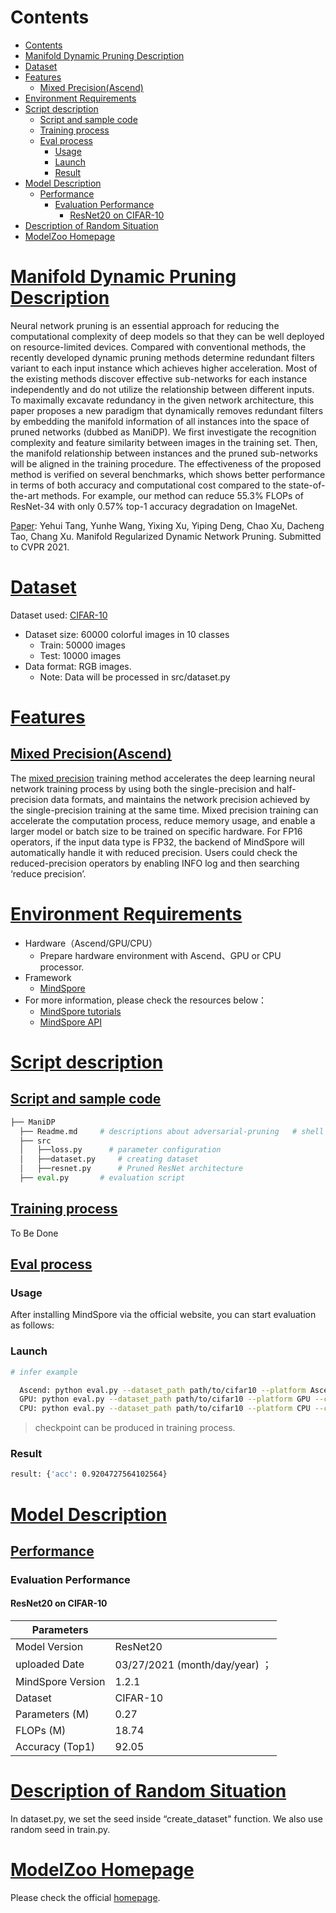 # Contents

- [Contents](#contents)
- [Manifold Dynamic Pruning Description](#manifold-dynamic-pruning-description)
- [Dataset](#dataset)
- [Features](#features)
    - [Mixed Precision(Ascend)](#mixed-precisionascend)
- [Environment Requirements](#environment-requirements)
- [Script description](#script-description)
    - [Script and sample code](#script-and-sample-code)
    - [Training process](#training-process)
    - [Eval process](#eval-process)
        - [Usage](#usage)
        - [Launch](#launch)
        - [Result](#result)
- [Model Description](#model-description)
    - [Performance](#performance)
        - [Evaluation Performance](#evaluation-performance)
            - [ResNet20 on CIFAR-10](#resnet20-on-cifar-10)
- [Description of Random Situation](#description-of-random-situation)
- [ModelZoo Homepage](#modelzoo-homepage)

# [Manifold Dynamic Pruning Description](#contents)

Neural network pruning is an essential approach for reducing the computational complexity of deep models so that they can be well deployed on resource-limited devices. Compared with conventional methods, the recently developed dynamic pruning methods determine redundant filters variant to each input instance which achieves higher acceleration. Most of the existing methods discover effective  sub-networks for each instance independently and do not utilize  the relationship between different inputs. To maximally excavate redundancy in the given network architecture, this paper proposes a new paradigm that dynamically removes redundant filters by embedding the manifold information of all instances into the space of pruned networks (dubbed as ManiDP). We first investigate the recognition complexity and feature similarity between images in the training set. Then, the manifold relationship between instances and the pruned sub-networks will be aligned in the training procedure. The effectiveness of the proposed method is verified on several benchmarks, which shows  better performance in terms of both accuracy and computational cost compared to the state-of-the-art methods. For example, our method can reduce 55.3% FLOPs of ResNet-34 with only 0.57% top-1 accuracy degradation on ImageNet.

[Paper](https://arxiv.org/pdf/2103.05861.pdf): Yehui Tang, Yunhe Wang, Yixing Xu, Yiping Deng, Chao Xu, Dacheng Tao, Chang Xu. Manifold Regularized Dynamic Network Pruning. Submitted to CVPR 2021.

# [Dataset](#contents)

Dataset used: [CIFAR-10](https://www.cs.toronto.edu/~kriz/cifar.html)

- Dataset size: 60000 colorful images in 10 classes
    - Train:  50000 images
    - Test: 10000 images
- Data format: RGB images.
    - Note: Data will be processed in src/dataset.py

# [Features](#contents)

## [Mixed Precision(Ascend)](#contents)

The [mixed precision](https://www.mindspore.cn/tutorials/experts/en/r1.9/others/mixed_precision.html) training method accelerates the deep learning neural network training process by using both the single-precision and half-precision data formats, and maintains the network precision achieved by the single-precision training at the same time. Mixed precision training can accelerate the computation process, reduce memory usage, and enable a larger model or batch size to be trained on specific hardware.
For FP16 operators, if the input data type is FP32, the backend of MindSpore will automatically handle it with reduced precision. Users could check the reduced-precision operators by enabling INFO log and then searching ‘reduce precision’.

# [Environment Requirements](#contents)

- Hardware（Ascend/GPU/CPU）
    - Prepare hardware environment with Ascend、GPU or CPU processor.
- Framework
    - [MindSpore](https://www.mindspore.cn/install/en)
- For more information, please check the resources below：
    - [MindSpore tutorials](https://www.mindspore.cn/tutorials/en/r1.9/index.html)
    - [MindSpore API](https://www.mindspore.cn/docs/en/r1.9/index.html)

# [Script description](#contents)

## [Script and sample code](#contents)

```python
├── ManiDP
  ├── Readme.md     # descriptions about adversarial-pruning   # shell script for evaluation with CPU, GPU or Ascend
  ├── src
  │   ├──loss.py      # parameter configuration
  │   ├──dataset.py     # creating dataset
  │   ├──resnet.py      # Pruned ResNet architecture
  ├── eval.py       # evaluation script
```

## [Training process](#contents)

To Be Done

## [Eval process](#contents)

### Usage

After installing MindSpore via the official website, you can start evaluation as follows:

### Launch

```bash
# infer example

  Ascend: python eval.py --dataset_path path/to/cifar10 --platform Ascend --checkpoint_path [CHECKPOINT_PATH]
  GPU: python eval.py --dataset_path path/to/cifar10 --platform GPU --checkpoint_path [CHECKPOINT_PATH]
  CPU: python eval.py --dataset_path path/to/cifar10 --platform CPU --checkpoint_path [CHECKPOINT_PATH]
```

> checkpoint can be produced in training process.

### Result

```bash
result: {'acc': 0.9204727564102564}

```

# [Model Description](#contents)

## [Performance](#contents)

### Evaluation Performance

#### ResNet20 on CIFAR-10

| Parameters                 |                                        |
| -------------------------- | -------------------------------------- |
| Model Version              | ResNet20                      |
| uploaded Date              | 03/27/2021 (month/day/year)  ；                      |
| MindSpore Version          | 1.2.1                                                       |
| Dataset                    | CIFAR-10                                             |
| Parameters (M)             | 0.27                                           |
| FLOPs (M) | 18.74 |
| Accuracy (Top1) | 92.05 |

# [Description of Random Situation](#contents)

In dataset.py, we set the seed inside “create_dataset" function. We also use random seed in train.py.

# [ModelZoo Homepage](#contents)

Please check the official [homepage](https://gitee.com/mindspore/models).
